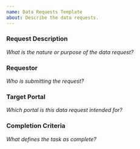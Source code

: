 ```yaml
---
name: Data Requests Template
about: Describe the data requests.
---
```


### Request Description
_What is the nature or purpose of the data request?_

### Requestor
_Who is submitting the request?_

### Target Portal
_Which portal is this data request intended for?_

### Completion Criteria
_What defines the task as complete?_

